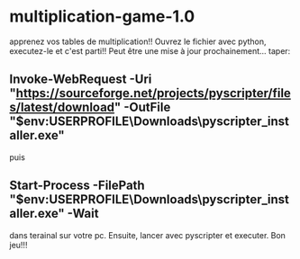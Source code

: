 # multiplication-game-1.0
apprenez vos tables de multiplication!!
Ouvrez le fichier avec python, executez-le et c'est parti!!
Peut être une mise à jour prochainement...
 taper:
## Invoke-WebRequest -Uri "https://sourceforge.net/projects/pyscripter/files/latest/download" -OutFile "$env:USERPROFILE\Downloads\pyscripter_installer.exe"
 puis 
## Start-Process -FilePath "$env:USERPROFILE\Downloads\pyscripter_installer.exe" -Wait
 dans terainal sur votre pc. Ensuite, lancer avec pyscripter et executer.
  Bon jeu!!!
